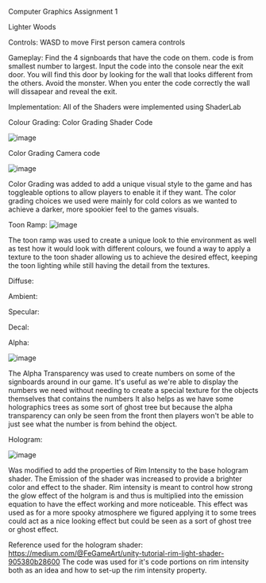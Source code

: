 Computer Graphics Assignment 1

Lighter Woods

Controls:
WASD to move
First person camera controls

Gameplay:
Find the 4 signboards that have the code on them.
code is from smallest number to largest.
Input the code into the console near the exit door.
You will find this door by looking for the wall that looks different from the others.
Avoid the monster.
When you enter the code correctly the wall will dissapear and reveal the exit.

Implementation:
All of the Shaders were implemented using ShaderLab

Colour Grading:
Color Grading Shader Code

![image](https://github.com/user-attachments/assets/c36aed67-8220-4e81-8233-275bd1bbe60d)


Color Grading Camera code

![image](https://github.com/user-attachments/assets/0036e2e6-21a5-4192-a84f-de627494c1cd)

Color Grading was added to add a unique visual style to the game and has toggleable options to allow players to enable it if they want. The color grading choices we used were mainly for cold colors as we wanted to achieve a darker, more spookier feel to the games visuals.

Toon Ramp:
![image](https://github.com/user-attachments/assets/efb53cc9-1b36-4351-ac49-72f2d8bd54d5)



The toon ramp was used to create a unique look to thie environment as well as test how it would look with different colours, we found a way to apply a texture to the toon shader allowing us to achieve the desired effect, keeping the toon lighting while still having the detail from the textures. 



Diffuse:

Ambient:

Specular:

Decal:

Alpha:

![image](https://github.com/user-attachments/assets/b3bc9a3b-a4d6-41da-be06-79d3878db23b)

The Alpha Transparency was used to create numbers on some of the signboards around in our game. It's useful as we're able to display the numbers we need without needing to create a special texture for the objects themselves that contains the numbers It also helps as we have some holographics trees as some sort of ghost tree but because the alpha transparency can only be seen from the front then players won't be able to just see what the number is from behind the object.

Hologram:

![image](https://github.com/user-attachments/assets/bfc573f4-647f-4fce-8a4b-d9fe405f1e8d)

Was modified to add the properties of Rim Intensity to the base hologram shader. The Emission of the shader was increased to provide a brighter color and effect to the shader. Rim intensity is meant to control how strong the glow effect of the holgram is and thus is multiplied into the emission equation to have the effect working and more noticeable. This effect was used as for a more spooky atmosphere we figured applying it to some trees could act as a nice looking effect but could be seen as a sort of ghost tree or ghost effect. 

Reference used for the hologram shader: https://medium.com/@FeGameArt/unity-tutorial-rim-light-shader-905380b28600
The code was used for it's code portions on rim intensity both as an idea and how to set-up the rim intensity property.
